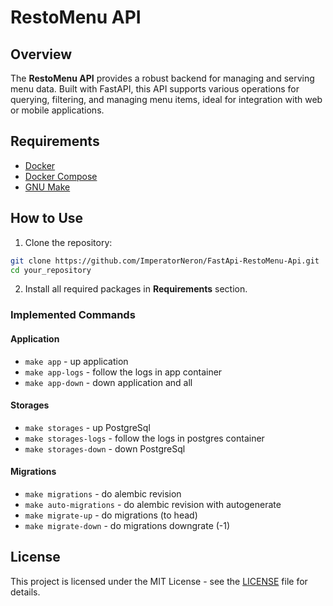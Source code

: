 # RestoMenu API

## Overview

The **RestoMenu API** provides a robust backend for managing and serving menu data. Built with FastAPI, this API supports various operations for querying, filtering, and managing menu items, ideal for integration with web or mobile applications.

## Requirements
- [Docker](https://www.docker.com/get-started/)
- [Docker Compose](https://docs.docker.com/compose/install/)
- [GNU Make](https://www.gnu.org/software/make/)


## How to Use

1. Clone the repository:
```bash
git clone https://github.com/ImperatorNeron/FastApi-RestoMenu-Api.git
cd your_repository
```
2. Install all required packages in **Requirements** section.

### Implemented Commands

#### Application
- ```make app``` - up application
- ```make app-logs``` - follow the logs in app container
- ```make app-down``` - down application and all 
#### Storages
- ```make storages``` - up PostgreSql
- ```make storages-logs``` - follow the logs in postgres container
- ```make storages-down``` - down PostgreSql
#### Migrations
- ```make migrations``` - do alembic revision
- ```make auto-migrations``` - do alembic revision with autogenerate
- ```make migrate-up``` - do migrations (to head)
- ```make migrate-down``` - do migrations downgrate (-1)
## License

This project is licensed under the MIT License - see the [LICENSE](https://en.wikipedia.org/wiki/MIT_License) file for details.
